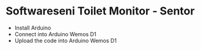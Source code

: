 # Softwareseni Toilet Monitor - Sentor
- Install Arduino 
- Connect into Arduino Wemos D1
- Upload the code into Arduino Wemos D1